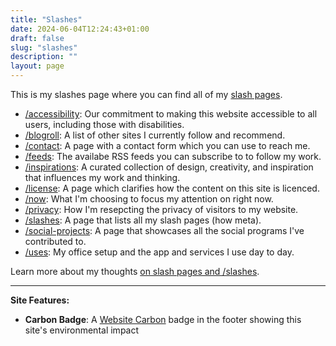 ```yaml
---
title: "Slashes"
date: 2024-06-04T12:24:43+01:00
draft: false
slug: "slashes"
description: ""
layout: page
---
```


This is my slashes page where you can find all of my [slash pages](https://slashpages.net/).

- [/accessibility](/accessibility/): Our commitment to making this website accessible to all users, including those with disabilities.
- [/blogroll](/blogroll/): A list of other sites I currently follow and recommend. 
- [/contact](/contact/): A page with a contact form which you can use to reach me.
- [/feeds](/feeds/): The availabe RSS feeds you can subscribe to to follow my work.
- [/inspirations](/inspirations/): A curated collection of design, creativity, and inspiration that influences my work and thinking.
- [/license](/license/): A page which clarifies how the content on this site is licenced.
- [/now](/now/): What I'm choosing to focus my attention on right now.
- [/privacy](/privacy/): How I'm resepcting the privacy of visitors to my website.
- [/slashes](/slashes/): A page that lists all my slash pages (how meta).
- [/social-projects](/social-projects): A page that showcases all the social programs I've contributed to.
- [/uses](/uses/): My office setup and the app and services I use day to day.

Learn more about my thoughts [on slash pages and /slashes](/writing/slash-pages-and-slashes/).

<!-- [/support](/support/): Ways in which you can support my work (should you wish to). -->
<!-- [/things](/things/): Projects from the past or that I'm currently working on. -->
<!-- [/testimonials](/testimonials/): The kind words my clients have said about working with me. -->

---

**Site Features:**
- **Carbon Badge**: A [Website Carbon](https://www.websitecarbon.com/) badge in the footer showing this site's environmental impact